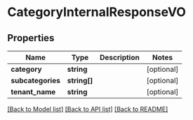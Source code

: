 # CategoryInternalResponseVO

## Properties
Name | Type | Description | Notes
------------ | ------------- | ------------- | -------------
**category** | **string** |  | [optional] 
**subcategories** | **string[]** |  | [optional] 
**tenant_name** | **string** |  | [optional] 

[[Back to Model list]](../README.md#documentation-for-models) [[Back to API list]](../README.md#documentation-for-api-endpoints) [[Back to README]](../README.md)


